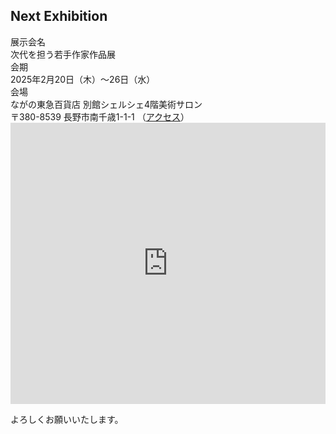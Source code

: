 ## Next Exhibition

<div class="container mb-5">
  <div class="row border-bottom border-dark">
    <div class="col-md-2 col-sm-3 posteventheader">
      展示会名
    </div>
    <div class="col posteventdetail">
      次代を担う若手作家作品展
    </div>
  </div>

  <div class="row border-bottom border-dark">
    <div class="col-md-2 col-sm-3 posteventheader">
      会期
    </div>
    <div class="col posteventdetail">
      2025年2月20日（木）～26日（水）
    </div>
  </div>

  <div class="row border-bottom border-dark">
    <div class="col-md-2 col-sm-3 posteventheader">
      会場
    </div>
    <div class="col posteventdetail">
      ながの東急百貨店 別館シェルシェ4階美術サロン<br>
      〒380-8539 長野市南千歳1-1-1
      （<a href="https://www.nagano-tokyu.co.jp/access.html" target="_blank">アクセス</a>）
    </div>
  </div>
</div>

<iframe src="https://www.google.com/maps/embed?pb=!1m18!1m12!1m3!1d3201.2149264827194!2d138.186913800343!3d36.64527977988248!2m3!1f0!2f0!3f0!3m2!1i1024!2i768!4f13.1!3m3!1m2!1s0x601d8692b48f4491%3A0xbafba4f62730f6ef!2z44Gq44GM44Gu5p2x5oCl55m-6LKo5bqXIOWIpemkqOOCt-OCp-ODq-OCt-OCpw!5e0!3m2!1sen!2sjp!4v1548771046138" width="100%" height="450" frameborder="0" style="border:0" allowfullscreen></iframe>

よろしくお願いいたします。